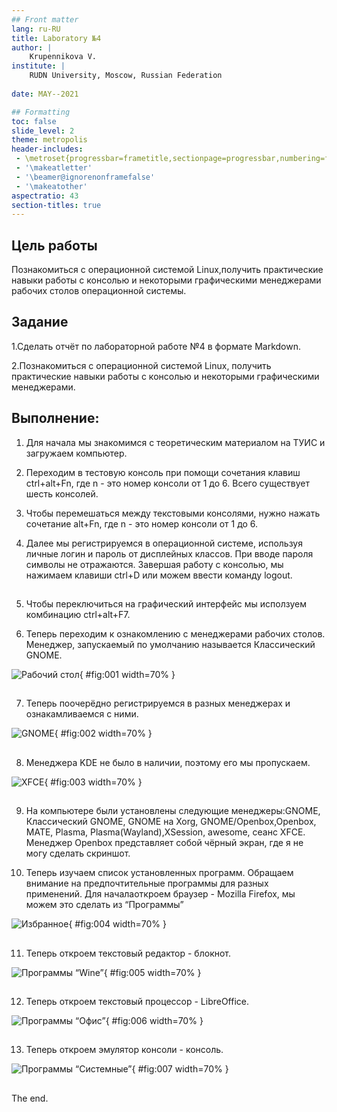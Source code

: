 ```yaml
---
## Front matter
lang: ru-RU
title: Laboratory №4
author: |
	Krupennikova V.
institute: |
	RUDN University, Moscow, Russian Federation
	
date: MAY--2021

## Formatting
toc: false
slide_level: 2
theme: metropolis
header-includes: 
 - \metroset{progressbar=frametitle,sectionpage=progressbar,numbering=fraction}
 - '\makeatletter'
 - '\beamer@ignorenonframefalse'
 - '\makeatother'
aspectratio: 43
section-titles: true
---
```


## Цель работы

Познакомиться с операционной системой Linux,получить практические навыки работы с консолью и некоторыми графическими менеджерами рабочих столов операционной системы.

## Задание

1.Сделать отчёт по лабораторной работе №4 в формате Markdown.

2.Познакомиться с операционной системой Linux, получить практические навыки работы с консолью и некоторыми графическими менеджерами.

## Выполнение:

1) Для начала мы знакомимся с теоретическим материалом на ТУИС и загружаем компьютер.

2) Переходим в тестовую консоль при помощи сочетания клавиш ctrl+alt+Fn, где n - это номер консоли от 1 до 6. Всего существует шесть консолей. 

3) Чтобы перемешаться между текстовыми консолями, нужно нажать сочетание alt+Fn, где n - это номер консоли от 1 до 6.

4) Далее мы регистрируемся в операционной системе, используя личные логин и пароль от дисплейных классов. При вводе пароля символы не отражаются. Завершая работу с консолью, мы нажимаем клавиши ctrl+D или можем ввести команду logout.

##

5) Чтобы переключиться на графический интерфейс мы исползуем комбинацию ctrl+alt+F7.

6) Теперь переходим к ознакомлению с менеджерами рабочих столов. Менеджер, запускаемый по умолчанию называется Классический GNOME.

![Рабочий стол](image/1.png){ #fig:001 width=70% }

##

7) Теперь поочерёдно регистрируемся в разных менеджерах и ознакамливаемся с ними. 

![GNOME](image/2.png){ #fig:002 width=70% }

##

8) Менеджера KDE не было в наличии, поэтому его мы пропускаем.

![XFCE](image/3.png){ #fig:003 width=70% }

##

9) На компьютере были установлены следующие менеджеры:GNOME, Классический GNOME, GNOME на Xorg, GNOME/Openbox,Openbox, MATE, Plasma, Plasma(Wayland),XSession, awesome, cеанс XFCE. Менеджер Openbox представляет собой чёрный экран, где я не могу сделать скриншот.

10) Теперь изучаем список установленных программ. Обращаем внимание на предпочтительные программы для разных применений. Для началаоткроем браузер - Mozilla Firefox, мы можем это сделать из “Программы”

![Избранное](image/4.png){ #fig:004 width=70% }

##

11) Теперь откроем текстовый редактор - блокнот.

![Программы “Wine”](image/5.png){ #fig:005 width=70% }

##

12) Теперь откроем текстовый процессор - LibreOffice.

![Программы “Офис”](image/6.png){ #fig:006 width=70% }

##

13) Теперь откроем эмулятор консоли - консоль.

![Программы “Системные”](image/7.png){ #fig:007 width=70% }

##

The end.

